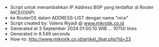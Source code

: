 - Script untuk menambahkan IP Address BGP yang terdaftar di Router NICE(OIXP)
- ke RouterOS dalam ADDRESS-LIST dengan nama "nice"
- Script created by: Valens Riyadi @ www.mikrotik.co.id
- Generated at 3 September 2024 01:00:10 WIB ... 10750 lines
- Generated in 8.549 seconds
- How-to: http://www.mikrotik.co.id/artikel_lihat.php?id=23
